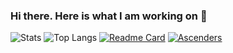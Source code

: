 ### Hi there. Here is what I am working on 👋
![Stats](https://github-readme-stats.vercel.app/api?username=ArchieHarvey&title_color=246bce&text_color=ffffff&bg_color=000000&show_icons=true&include_all_commits=true&count_private=true&hide_border=true&hide_title=true)
![Top Langs](https://github-readme-stats.vercel.app/api/top-langs/?username=ArchieHarvey&layout=default&title_color=246bce&text_color=ffffff&bg_color=000000&hide_border=true)
[![Readme Card](https://github-readme-stats.vercel.app/api/pin/?username=ArchieHarvey&repo=Ascenders)](https://github.com/ArchieHarvey/Ascenders)
<a href="https://top.gg/bot/782609831852245062">
    <img src="https://top.gg/api/widget/782609831852245062.svg" alt="Ascenders" />
</a>

